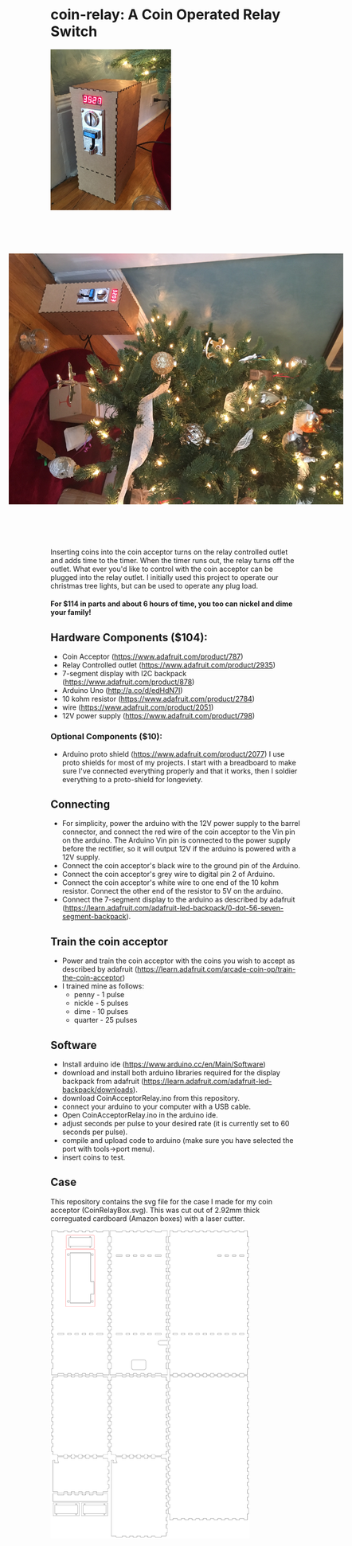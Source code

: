 # coin-relay: A Coin Operated Relay Switch
<img src="https://github.com/andyrew/coin-relay/blob/master/photos/IMG_5289.jpg" width="48%" alt="Coin Operated Relay">
<img src="https://github.com/andyrew/coin-relay/blob/master/photos/IMG_5292.jpeg" style="transform:rotate(90deg);" alt="Coin Operated Relay with Christmas Tree">
Inserting coins into the coin acceptor turns on the relay controlled outlet and adds time to the timer. When the timer runs out, the relay turns off the outlet. What ever you'd like to control with the coin acceptor can be plugged into the relay outlet. I initially used this project to operate our christmas tree lights, but can be used to operate any plug load.

#### For $114 in parts and about 6 hours of time, you too can nickel and dime your family!

## Hardware Components ($104):
- Coin Acceptor (https://www.adafruit.com/product/787)
- Relay Controlled outlet (https://www.adafruit.com/product/2935)
- 7-segment display with I2C backpack (https://www.adafruit.com/product/878)
- Arduino Uno (http://a.co/d/edHdN7I)
- 10 kohm resistor (https://www.adafruit.com/product/2784)
- wire (https://www.adafruit.com/product/2051)
- 12V power supply (https://www.adafruit.com/product/798)

### Optional Components ($10):
- Arduino proto shield (https://www.adafruit.com/product/2077)
I use proto shields for most of my projects. I start with a breadboard to make sure I've connected everything properly and that it works, then I soldier everything to a proto-shield for longeviety.

## Connecting
- For simplicity, power the arduino with the 12V power supply to the barrel connector, and connect the red wire of the coin acceptor to the Vin pin on the arduino. The Arduino Vin pin is connected to the power supply before the rectifier, so it will output 12V if the arduino is powered with a 12V supply. 
- Connect the coin acceptor's black wire to the ground pin of the Arduino.
- Connect the coin acceptor's grey wire to digital pin 2 of Arduino.
- Connect the coin acceptor's white wire to one end of the 10 kohm resistor. Connect the other end of the resistor to 5V on the arduino.
- Connect the 7-segment display to the arduino as described by adafruit (https://learn.adafruit.com/adafruit-led-backpack/0-dot-56-seven-segment-backpack).

## Train the coin acceptor
- Power and train the coin acceptor with the coins you wish to accept as described by adafruit (https://learn.adafruit.com/arcade-coin-op/train-the-coin-acceptor)
- I trained mine as follows:
  - penny - 1 pulse
  - nickle - 5 pulses
  - dime - 10 pulses
  - quarter - 25 pulses

## Software
- Install arduino ide (https://www.arduino.cc/en/Main/Software)
- download and install both arduino libraries required for the display backpack from adafruit (https://learn.adafruit.com/adafruit-led-backpack/downloads).
- download CoinAcceptorRelay.ino from this repository.
- connect your arduino to your computer with a USB cable.
- Open CoinAcceptorRelay.ino in the arduino ide.
- adjust seconds per pulse to your desired rate (it is currently set to 60 seconds per pulse).
- compile and upload code to arduino (make sure you have selected the port with tools->port menu).
- insert coins to test.

## Case
This repository contains the svg file for the case I made for my coin acceptor (CoinRelayBox.svg). This was cut out of 2.92mm thick correguated cardboard (Amazon boxes) with a laser cutter.

<img src="https://github.com/andyrew/coin-relay/blob/master/CoinRelayBox.svg" width="400" alt="Case SVG File">
